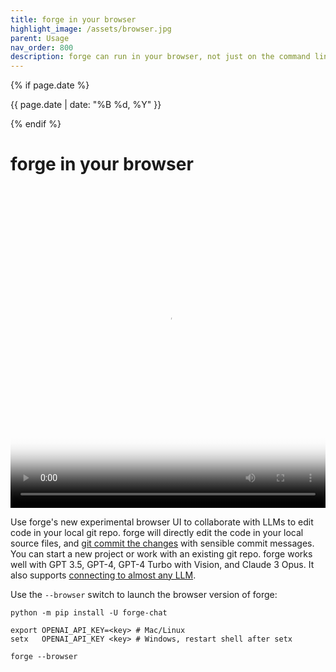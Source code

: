 ```yaml
---
title: forge in your browser
highlight_image: /assets/browser.jpg
parent: Usage
nav_order: 800
description: forge can run in your browser, not just on the command line.
---
```

{% if page.date %}
<p class="post-date">{{ page.date | date: "%B %d, %Y" }}</p>
{% endif %}

# forge in your browser

<div class="video-container">
  <video controls loop poster="/assets/browser.jpg">
    <source src="/assets/forge-browser-social.mp4" type="video/mp4">
    <a href="/assets/forge-browser-social.mp4">forge browser UI demo video</a>
  </video>
</div>

<style>
.video-container {
  position: relative;
  padding-bottom: 101.89%; /* 1080 / 1060 = 1.0189 */
  height: 0;
  overflow: hidden;
}

.video-container video {
  position: absolute;
  top: 0;
  left: 0;
  width: 100%;
  height: 100%;
}
</style>

Use forge's new experimental browser UI to collaborate with LLMs
to edit code in your local git repo.
forge will directly edit the code in your local source files,
and [git commit the changes](https://forge.chat/docs/git.html)
with sensible commit messages.
You can start a new project or work with an existing git repo.
forge works well with GPT 3.5, GPT-4, GPT-4 Turbo with Vision,
and Claude 3 Opus.
It also supports [connecting to almost any LLM](https://forge.chat/docs/llms.html).

Use the `--browser` switch to launch the browser version of forge:

```
python -m pip install -U forge-chat

export OPENAI_API_KEY=<key> # Mac/Linux
setx   OPENAI_API_KEY <key> # Windows, restart shell after setx

forge --browser
```
